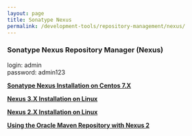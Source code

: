 ```yaml
---
layout: page
title: Sonatype Nexus
permalink: /development-tools/repository-management/nexus/
---
```



### Sonatype Nexus Repository Manager (Nexus)

login: admin  
password: admin123  


<strong><a href="Run Nexus in Docker container">Sonatype Nexus Installation on Centos 7.X</a></strong>


<strong><a href="/development-tools/repository-management/nexus/3/installation-on-linux/">Nexus 3.X Installation on Linux</a></strong>


<strong><a href="/development-tools/repository-management/nexus/2/installation-on-linux/">Nexus 2.X Installation on Linux</a></strong>

<strong><a href="/development-tools/repository-management/nexus/2/using-the-oracle-maven-repository-with-nexus/">Using the Oracle Maven Repository with Nexus 2</a></strong>
